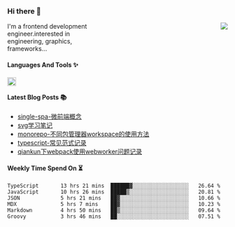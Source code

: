 <!--
**zhaohuanyuu/zhaohuanyuu** is a ✨ _special_ ✨ repository because its `README.md` (this file) appears on your GitHub profile.
-->

### Hi there 👋

<picture>
  <source media="(prefers-color-scheme: dark)" srcset="https://github-readme-stats.vercel.app/api?username=zhaohuanyuu&count_private=true&show_icons=true&theme=city_lights&hide_title=true">
  <img align="right" src="https://github-readme-stats.vercel.app/api?username=zhaohuanyuu&count_private=true&show_icons=true&hide_title=true">
</picture>

<p align="left" style="width:40%">I'm a frontend development engineer.interested in engineering, graphics, frameworks...</p>

#### Languages And Tools ✨

<img align="left" height="20" src="https://skillicons.dev/icons?i=js,ts,nodejs,rust,react,vue,svelte,gatsby,graphql,nestjs" />

</br>

#### Latest Blog Posts 📚
<!-- BLOG-POST-LIST:START -->
- [single-spa-微前端概念](https://auu.zone/post/single-spa-note)
- [svg学习笔记](https://auu.zone/post/svg-note)
- [monorepo-不同包管理器workspace的使用方法](https://auu.zone/post/workspace)
- [typescript-常见范式记录](https://auu.zone/post/ts-pattern)
- [qiankun下webpack使用webworker问题记录](https://auu.zone/post/wp-worker)
<!-- BLOG-POST-LIST:END -->

#### Weekly Time Spend On ⏳
<!--START_SECTION:waka-->

```text
TypeScript       13 hrs 21 mins  ██████▓░░░░░░░░░░░░░░░░░░   26.64 %
JavaScript       10 hrs 26 mins  █████▒░░░░░░░░░░░░░░░░░░░   20.81 %
JSON             5 hrs 21 mins   ██▓░░░░░░░░░░░░░░░░░░░░░░   10.66 %
MDX              5 hrs 7 mins    ██▓░░░░░░░░░░░░░░░░░░░░░░   10.23 %
Markdown         4 hrs 50 mins   ██▒░░░░░░░░░░░░░░░░░░░░░░   09.64 %
Groovy           3 hrs 46 mins   ██░░░░░░░░░░░░░░░░░░░░░░░   07.51 %
```

<!--END_SECTION:waka-->
